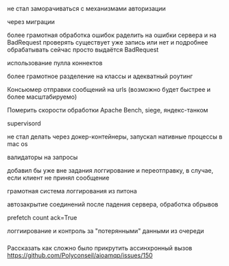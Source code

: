 не стал заморачиваться с механизмами авторизации

через миграции

более грамотная обработка ошибок
раделить на ошибки сервера и на BadRequest
проверять существует уже запись или нет и подробнее обрабатывать
сейчас просто выдаётся BadRequest

использование пулла коннектов

более грамотное разделение на классы и адекватный роутинг

Консьюмер отправки сообщений на urls (возможно будет быстрее и более масштабируемо)

Померить скорости обработки Apache Bench, siege, яндекс-танком

supervisord

не стал делать через докер-контейнеры, запускал нативные процессы в mac os

валидаторы на запросы

добавил бы уже вне задания логгирование и переотправку, в случае, если клиент не принял сообщение

грамотная система логгирования из питона

автозакрытие соединений после падения сервера, обработка обрывов

prefetch count
ack=True

логгиирование и контроль за "потерянными" данными из очереди

###
Рассказать как сложно было прикрутить ассинхронный вызов
https://github.com/Polyconseil/aioamqp/issues/150